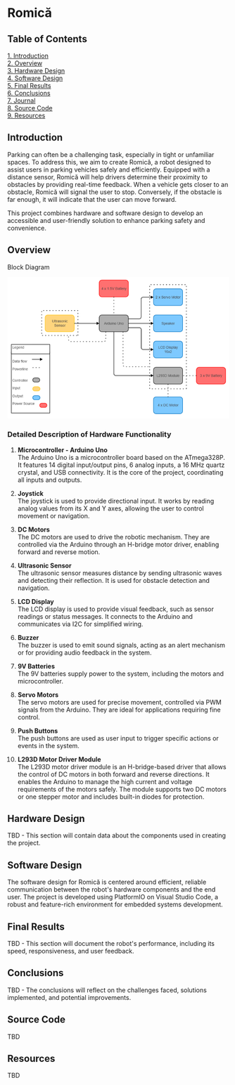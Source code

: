 # Romică
## Table of Contents
[1. Introduction](#introduction)\
[2. Overview](#overview)\
[3. Hardware Design](#hardware-design)\
[4. Software Design](#software-design)\
[5. Final Results](#final-results)\
[6. Conclusions](#conclusions)\
[7. Journal](#journal)\
[8. Source Code](#source-code)\
[9. Resources](#resources)

## Introduction
Parking can often be a challenging task, especially in tight or unfamiliar spaces. To address this, we aim to create Romică, a robot designed to assist users in parking vehicles safely and efficiently. Equipped with a distance sensor, Romică will help drivers determine their proximity to obstacles by providing real-time feedback. When a vehicle gets closer to an obstacle, Romică will signal the user to stop. Conversely, if the obstacle is far enough, it will indicate that the user can move forward.

This project combines hardware and software design to develop an accessible and user-friendly solution to enhance parking safety and convenience.

## Overview
Block Diagram

![Block Diagram](https://github.com/StefanAdrian2003/Proiect-Robotica/blob/main/Images/Block_Diagram.png)

### Detailed Description of Hardware Functionality

1. **Microcontroller - Arduino Uno**  
   The Arduino Uno is a microcontroller board based on the ATmega328P. It features 14 digital input/output pins, 6 analog inputs, a 16 MHz quartz crystal, and USB connectivity. It is the core of the project, coordinating all inputs and outputs.

2. **Joystick**  
   The joystick is used to provide directional input. It works by reading analog values from its X and Y axes, allowing the user to control movement or navigation.

3. **DC Motors**  
   The DC motors are used to drive the robotic mechanism. They are controlled via the Arduino through an H-bridge motor driver, enabling forward and reverse motion.

4. **Ultrasonic Sensor**  
   The ultrasonic sensor measures distance by sending ultrasonic waves and detecting their reflection. It is used for obstacle detection and navigation.

5. **LCD Display**  
   The LCD display is used to provide visual feedback, such as sensor readings or status messages. It connects to the Arduino and communicates via I2C for simplified wiring.

6. **Buzzer**  
   The buzzer is used to emit sound signals, acting as an alert mechanism or for providing audio feedback in the system.

7. **9V Batteries**  
   The 9V batteries supply power to the system, including the motors and microcontroller.

8. **Servo Motors**  
   The servo motors are used for precise movement, controlled via PWM signals from the Arduino. They are ideal for applications requiring fine control.

9. **Push Buttons**  
   The push buttons are used as user input to trigger specific actions or events in the system.

10. **L293D Motor Driver Module**  
    The L293D motor driver module is an H-bridge-based driver that allows the control of DC motors in both forward and reverse directions. It enables the Arduino to manage the high current and voltage requirements of the motors safely. The module supports two DC motors or one stepper motor and includes built-in diodes for protection.


## Hardware Design
TBD - This section will contain data about the components used in creating the project.
  
## Software Design
The software design for Romică is centered around efficient, reliable communication between the robot's hardware components and the end user. The project is developed using PlatformIO on Visual Studio Code, a robust and feature-rich environment for embedded systems development.

## Final Results
TBD - This section will document the robot's performance, including its speed, responsiveness, and user feedback.

## Conclusions
TBD - The conclusions will reflect on the challenges faced, solutions implemented, and potential improvements.

## Source Code
TBD

## Resources
TBD
